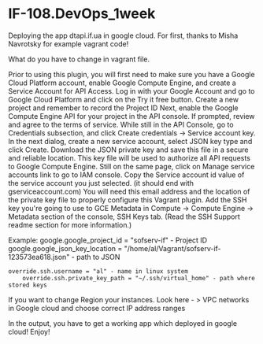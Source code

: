 # IF-108.DevOps_1week
Deploying the app dtapi.if.ua in google cloud.
For first, thanks to Misha Navrotsky for example vagrant code!

What do you have to change in vagrant file.

Prior to using this plugin, you will first need to make sure you have a Google Cloud Platform account, enable Google Compute Engine, and create a Service Account for API Access.
Log in with your Google Account and go to Google Cloud Platform and click on the Try it free button.
Create a new project and remember to record the Project ID
Next, enable the Google Compute Engine API for your project in the API console. If prompted, review and agree to the terms of service.
While still in the API Console, go to Credentials subsection, and click Create credentials -> Service account key. In the next dialog, create a new service account, select JSON key type and click Create.
Download the JSON private key and save this file in a secure and reliable location. This key file will be used to authorize all API requests to Google Compute Engine.
Still on the same page, click on Manage service accounts link to go to IAM console. Copy the Service account id value of the service account you just selected. (it should end with gserviceaccount.com) You will need this email address and the location of the private key file to properly configure this Vagrant plugin.
Add the SSH key you're going to use to GCE Metadata in Compute -> Compute Engine -> Metadata section of the console, SSH Keys tab. (Read the SSH Support readme section for more information.)

Example:
    google.google_project_id = "sofserv-if" - Project ID
		google.google_json_key_location = "/home/al/Vagrant/sofserv-if-123573ea618.json" - path to JSON
    
    override.ssh.username = "al" - name in linux system
		override.ssh.private_key_path = "~/.ssh/virtual_home" - path where stored keys
 
If you want to change Region your instances.
Look here - > VPC networks in Google cloud and choose correct IP address ranges
   
In the output, you have to get a working app which deployed in google cloud!
Enjoy!



